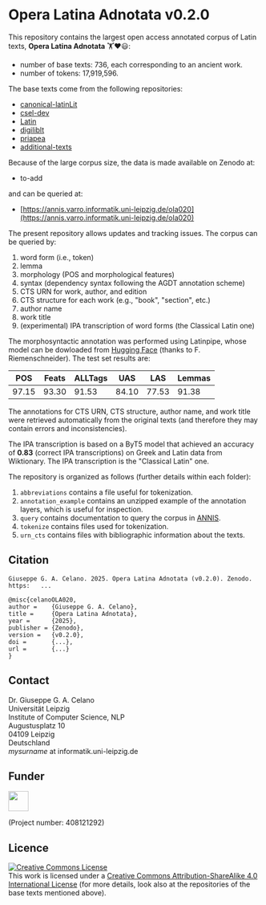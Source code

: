 # Opera Latina Adnotata v0.2.0

This repository contains the largest open access annotated corpus
of Latin texts, **Opera Latina Adnotata** 🏋️❤️😃:

* number of base texts: 736, each corresponding to an ancient work.
* number of tokens: 17,919,596.

The base texts come from the following repositories:

* [canonical-latinLit](https://github.com/PerseusDL/canonical-latinLit/releases/tag/0.0.12144726697)
* [csel-dev](https://github.com/OpenGreekAndLatin/csel-dev/releases/tag/0.0.3678995538)
* [Latin](https://github.com/OpenGreekAndLatin/Latin/releases/tag/v1.14.0)
* [digiliblt](https://github.com/lascivaroma/digiliblt/releases/tag/0.0.67)
* [priapea](https://github.com/lascivaroma/priapeia/releases/tag/1.1.18)
* [additional-texts](https://github.com/lascivaroma/additional-texts/releases/tag/1.0.195)

Because of the large corpus size, the data is made available on Zenodo at:

* to-add

and can be queried at:

* [https://annis.varro.informatik.uni-leipzig.de/ola020](https://annis.varro.informatik.uni-leipzig.de/ola020)

The present repository allows updates and tracking issues. The corpus can be queried by:

1. word form (i.e., token)
2. lemma
3. morphology (POS and morphological features)
4. syntax (dependency syntax following the AGDT annotation scheme)
5. CTS URN for work, author, and edition
6. CTS structure for each work (e.g., "book", "section", etc.) 
6. author name
7. work title
8. (experimental) IPA transcription of word forms (the Classical Latin one)

The morphosyntactic annotation was performed using Latinpipe, whose model
can be dowloaded from [Hugging Face](https://huggingface.co/bowphs/latinpipe-evalatin/tree/main)
(thanks to F. Riemenschneider).
The test set results are:

|POS|Feats|ALLTags|UAS|LAS|Lemmas|
|-----|----|----|----|----|----|
|97.15|93.30|91.53|84.10|77.53|91.38|

The annotations for CTS URN, CTS structure, author name, and work title were
retrieved automatically from the original texts (and therefore they may
contain errors and inconsistencies).

The IPA transcription is based on a ByT5 model that achieved an accuracy
of **0.83** (correct IPA transcriptions) on Greek and Latin data 
from Wiktionary. The IPA transcription is the "Classical Latin" one.

The repository is organized as follows (further details within each folder):
1. `abbreviations` contains a file useful for tokenization.
2. `annotation_example` contains an unzipped example of the
annotation layers, which is useful for inspection.
3. `query` contains documentation to query the corpus in
[ANNIS](https://annis.varro.informatik.uni-leipzig.de/ola020).
4. `tokenize` contains files used for tokenization.
5. `urn_cts` contains files with bibliographic information about the texts.



## Citation

```
Giuseppe G. A. Celano. 2025. Opera Latina Adnotata (v0.2.0). Zenodo.
https:   ...
```

```
@misc{celanoOLA020,
author =    {Giuseppe G. A. Celano},
title =     {Opera Latina Adnotata},
year =      {2025},
publisher = {Zenodo},
version =   {v0.2.0},
doi =       {...},
url =       {...}
}
```
## Contact
Dr. Giuseppe G. A. Celano<br/>
Universität Leipzig<br/>
Institute of Computer Science, NLP<br/>
Augustusplatz 10<br/>
04109 Leipzig<br/>
Deutschland<br/>
*mysurname* at informatik.uni-leipzig.de<br/>

## Funder

<a href="http://www.dfg.de/index.jsp" target="_blank">
<img src="https://upload.wikimedia.org/wikipedia/commons/8/86/DFG-logo-blau.svg" 
width="" height="40" alt=""/>
</a>

(Project number: 408121292)

## Licence

<a rel="license" href="http://creativecommons.org/licenses/by-sa/4.0/">
<img alt="Creative Commons License" style="border-width:0" 
src="https://i.creativecommons.org/l/by-sa/4.0/88x31.png" /></a><br/>
This work is licensed under a <a rel="license" 
href="http://creativecommons.org/licenses/by-sa/4.0/">
Creative Commons Attribution-ShareAlike 4.0 International License</a> (for more
details, look also at the repositories of the base texts mentioned above).
